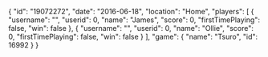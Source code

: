 {
  "id": "19072272",
  "date": "2016-06-18",
  "location": "Home",
  "players": [
    {
      "username": "",
      "userid": 0,
      "name": "James",
      "score": 0,
      "firstTimePlaying": false,
      "win": false
    },
    {
      "username": "",
      "userid": 0,
      "name": "Ollie",
      "score": 0,
      "firstTimePlaying": false,
      "win": false
    }
  ],
  "game": {
    "name": "Tsuro",
    "id": 16992
  }
}
